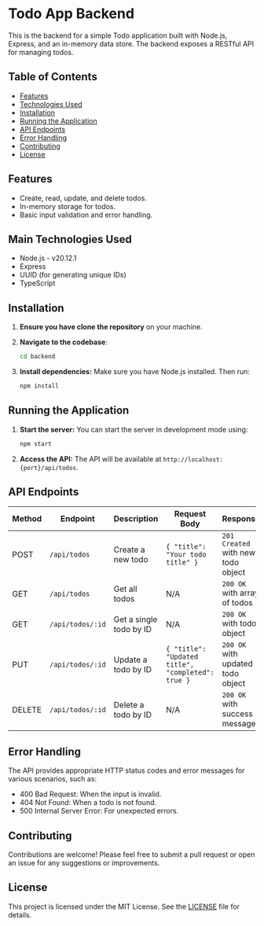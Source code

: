 # Todo App Backend

This is the backend for a simple Todo application built with Node.js, Express, and an in-memory data store. The backend exposes a RESTful API for managing todos.

## Table of Contents

- [Features](#features)
- [Technologies Used](#technologies-used)
- [Installation](#installation)
- [Running the Application](#running-the-application)
- [API Endpoints](#api-endpoints)
- [Error Handling](#error-handling)
- [Contributing](#contributing)
- [License](#license)

## Features

- Create, read, update, and delete todos.
- In-memory storage for todos.
- Basic input validation and error handling.

## Main Technologies Used

- Node.js - v20.12.1
- Express
- UUID (for generating unique IDs)
- TypeScript

## Installation


1. **Ensure you have clone the repository** on your machine.

2. **Navigate to the codebase**:
   ```bash
   cd backend
   ```

3. **Install dependencies:**
   Make sure you have Node.js installed. Then run:
   ```bash
   npm install
   ```

## Running the Application

1. **Start the server:**
   You can start the server in development mode using:

   ```bash
   npm start
   ```

2. **Access the API:**
   The API will be available at `http://localhost:{port}/api/todos`.

## API Endpoints

| Method | Endpoint         | Description             | Request Body                                      | Response                           |
| ------ | ---------------- | ----------------------- | ------------------------------------------------- | ---------------------------------- |
| POST   | `/api/todos`     | Create a new todo       | `{ "title": "Your todo title" }`                  | `201 Created` with new todo object |
| GET    | `/api/todos`     | Get all todos           | N/A                                               | `200 OK` with array of todos       |
| GET    | `/api/todos/:id` | Get a single todo by ID | N/A                                               | `200 OK` with todo object          |
| PUT    | `/api/todos/:id` | Update a todo by ID     | `{ "title": "Updated title", "completed": true }` | `200 OK` with updated todo object  |
| DELETE | `/api/todos/:id` | Delete a todo by ID     | N/A                                               | `200 OK` with success message      |

## Error Handling

The API provides appropriate HTTP status codes and error messages for various scenarios, such as:

- 400 Bad Request: When the input is invalid.
- 404 Not Found: When a todo is not found.
- 500 Internal Server Error: For unexpected errors.

## Contributing

Contributions are welcome! Please feel free to submit a pull request or open an issue for any suggestions or improvements.

## License

This project is licensed under the MIT License. See the [LICENSE](LICENSE) file for details.
